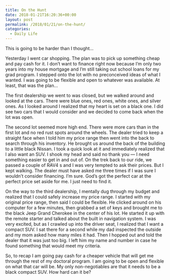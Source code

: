 ```yaml
---
title: On the Hunt
date: 2018-01-21T16:20:36+00:00
layout: post
permalink: /2018/01/21/on-the-hunt/
categories:
  - Daily Life
---
```

This is going to be harder than I thought…

Yesterday I went car shopping. The plan was to pick up something cheap and pay cash for it. I don’t want to finance right now because I’m only two years into my house mortgage and I’m still taking out school loans for my grad program. I stepped onto the lot with no preconceived ideas of what I wanted. I was going to be flexible and open to whatever was available. At least, that was the plan…

The first dealership we went to was closed, but we walked around and looked at the cars. There were blue ones, red ones, white ones, and silver ones. As I looked around I realized that my heart is set on a black one. I did see two cars that I would consider and we decided to come back when the lot was open.

The second lot seemed more high end. There were more cars than in the first lot and no red rust spots around the wheels. The dealer tried to keep a straight face when I told him my price range then went into the back to search through his inventory. He brought us around the back of the building to a little black Nissan. I took a quick look at it and immediately realized that I also want an SUV. I shook my head and said no thank you &#8212; I need something easier to get in and out of. On the trek back to our ride, we passed a couple of RAV4 s and I was very tempted to ask their prices. But I kept walking. The dealer must have asked me three times if I was sure I wouldn’t consider financing. I’m sure. God’s got the perfect car at the perfect price set aside for me. I just need to find it.

On the way to the third dealership, I mentally dug through my budget and realized that I could safely increase my price range. I started with my original price range, then said I could be flexible. He clicked around on his computer for a few minutes, then grabbed a set of keys and brought me to the black Jeep Grand Cherokee in the center of his lot. He started it up with the remote starter and talked about the built in navigation system. I was very excited, but as I crawled up into the driver seat, I realized that I want a compact SUV. I sat there for a second while my dad inspected the outside and my mom asked how many miles it had. Then I hopped out and told the dealer that it was just too big. I left him my name and number in case he found something that would meet my criteria.

So, to recap I am going pay cash for a cheaper vehicle that will get me through the rest of my doctoral program. I am going to be open and flexible on what that car will be. My only non-negotiables are that it needs to be a black compact SUV. How hard can it be?